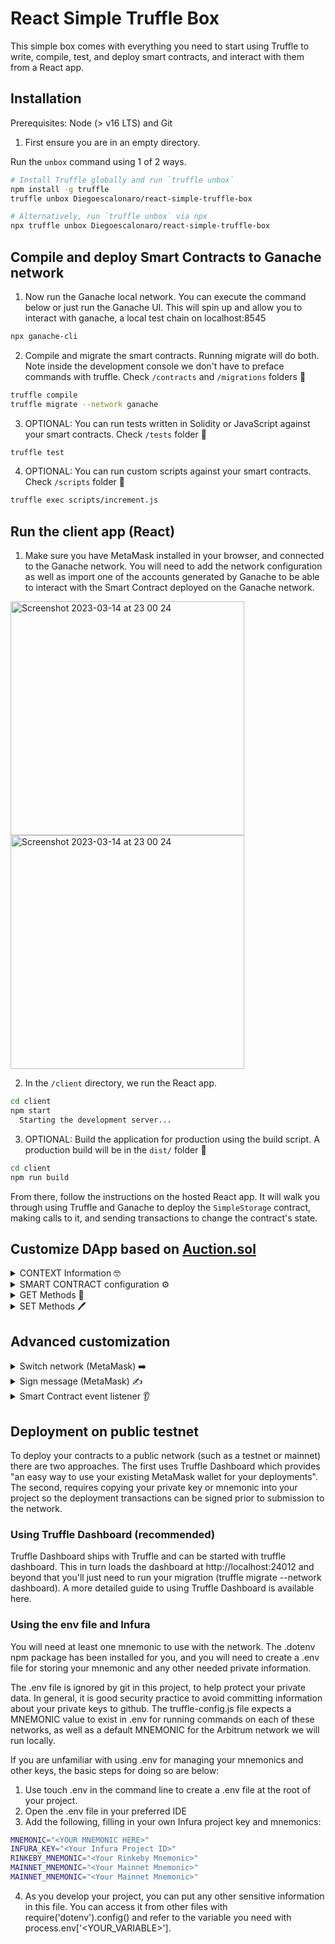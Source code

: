 # React Simple Truffle Box

This simple box comes with everything you need to start using Truffle to write, compile, test, and deploy smart contracts, and interact with them from a React app.

## Installation

Prerequisites: Node (> v16 LTS) and Git

1. First ensure you are in an empty directory.

Run the `unbox` command using 1 of 2 ways.

```sh
# Install Truffle globally and run `truffle unbox`
npm install -g truffle
truffle unbox Diegoescalonaro/react-simple-truffle-box
```

```sh
# Alternatively, run `truffle unbox` via npx
npx truffle unbox Diegoescalonaro/react-simple-truffle-box
```

## Compile and deploy Smart Contracts to Ganache network

1. Now run the Ganache local network. You can execute the command below or just run the Ganache UI. This will spin up and allow you to interact with ganache, a local test chain on localhost:8545

```sh
npx ganache-cli
```

2. Compile and migrate the smart contracts. Running migrate will do both. Note inside the development console we don't have to preface commands with truffle. Check `/contracts` and `/migrations` folders 🔎

```sh
truffle compile
truffle migrate --network ganache
```

3. OPTIONAL: You can run tests written in Solidity or JavaScript against your smart contracts. Check `/tests` folder  🔎

```sh
truffle test
```

4. OPTIONAL: You can run custom scripts against your smart contracts. Check `/scripts` folder 🔎
```sh
truffle exec scripts/increment.js
```

## Run the client app (React)

1. Make sure you have MetaMask installed in your browser, and connected to the Ganache network. You will need to add the network configuration as well as import one of the accounts generated by Ganache to be able to interact with the Smart Contract deployed on the Ganache network.


<img width="374" alt="Screenshot 2023-03-14 at 23 00 24" src="https://user-images.githubusercontent.com/26909731/225150831-d00a9fe5-e8ea-48bf-91a7-5705707fe86d.png">

<img width="374" alt="Screenshot 2023-03-14 at 23 00 24" src="https://user-images.githubusercontent.com/26909731/225151437-a61de8f3-f6ce-4e4a-9e41-cd8ee6c98fb5.png">


2. In the `/client` directory, we run the React app. 

```sh
cd client
npm start
  Starting the development server...
```

3. OPTIONAL: Build the application for production using the build script. A production build will be in the `dist/` folder  🔎
```sh
cd client
npm run build
```

From there, follow the instructions on the hosted React app. It will walk you through using Truffle and Ganache to deploy the `SimpleStorage` contract, making calls to it, and sending transactions to change the contract's state.


## Customize DApp based on [Auction.sol](https://github.com/Diegoescalonaro/auction-smartcontract)

<details>
<summary>CONTEXT Information 🤓</summary>

```js
// Use web3 to get the user's accounts.
const accounts = await web3.eth.getAccounts();

// Get the network ID
const networkId = await web3.eth.net.getId();

// Set data as a component state
this.setState({accounts, networkId})
```

```js
{/* ---- Context Information: Account & Network ---- */}
<div className="Auction-header">
    <div className="Header-context-information">
      <p> Network connected: {this.state.networkId}</p>
      <p> Your address: {this.state.accounts[0]}</p>
    </div>
</div>
```

```js
// --------- METAMASK EVENTS ---------
  handleMetamaskEvent = async () => {
    window.ethereum.on('accountsChanged', function (accounts) {
      // Time to reload your interface with accounts[0]!
      alert("Incoming event from Metamask: Account changed 🦊")
      window.location.reload()
    })

    window.ethereum.on('networkChanged', function (networkId) {
      // Time to reload your interface with the new networkId
      alert("Incoming event from Metamask: Network changed 🦊")
      window.location.reload()
    })
  }
```

```js
// --------- TO LISTEN TO EVENTS AFTER EVERY COMPONENT MOUNT ---------
this.handleMetamaskEvent()
```
</details>


<details>
<summary>SMART CONTRACT configuration ⚙️ </summary>

```js
const CONTRACT_ADDRESS = require("../contracts/Auction.json").networks[1337].address
const CONTRACT_ABI = require("../contracts/Auction.json").abi;
  
const contract = new web3.eth.Contract(CONTRACT_ABI, CONTRACT_ADDRESS);
```
</details>

<details>
<summary>GET Methods 📖 </summary>

```js
// ------------ GET AUCTION INFORMATION FUNCTION ------------
getAuctionInformation = async () => {
  const { accounts, contract } = this.state;

  // Get the auction information
  const response = await contract.methods.getAuctionInfo().call({ from: accounts[0] });
  this.setState({ auctionInfo: response })

  // Get the highest price and bidder, and the status of the auction
  const imageURI = await contract.methods.getImageURI().call();
  const highestPrice = await contract.methods.getHighestPrice().call();
  const highestBidder = await contract.methods.getHighestBidder().call();
  const basePrice = await contract.methods.getBasePrice().call();
  const originalOwner = await contract.methods.originalOwner().call();
  const newOwner = await contract.methods.newOwner().call();
  const isActive = await contract.methods.isActive().call();
  this.setState({ imageURI, highestPrice, highestBidder, basePrice, originalOwner, newOwner, isActive })
}
```

```js
{/* ---- Auction information ---- */}
<div className="Auction-component-1">
  <div className="Auction-component-body">
    <h2 id="inline">Auction information</h2>
    <button id="button-call" onClick={this.getAuctionInformation}> GET INFORMATION</button>
    {
      this.state.auctionInfo &&
      <>
        <div className="Auction-information">
          {/* Auction Image */}
          <div className="Auction-information-img">
            {this.state.imageURI && <img src={this.state.imageURI}></img>}
            {this.state.imageURI && <p><u>Descargar imágen</u> &nbsp;&nbsp; <u>Solicitar más imágenes</u></p>}
          </div>
          {/* Auction information */}
          <div className="Auction-information-text">

            {/* Auction Description */}
            <p>{this.state.auctionInfo[0]}</p>

            {/* Basic Information */}
            <p><b>Status: </b>{this.state.isActive ? "The auction is still active!! 🤩 🤩" : "The auction is not longer active 😭 😭"}</p>
            <p><b>Created at:</b> {this.state.auctionInfo[1]}</p>
            <p><b>Duration:</b> {this.state.auctionInfo[2]} seconds</p>

            {/* More information */}
            {this.state.highestBidder && <p><b>Highest Bidder:</b> {this.state.highestBidder}</p>}
            {this.state.highestPrice && <p><b>Highest Price:</b> {this.state.web3Provider.utils.fromWei(this.state.highestPrice, 'ether')} ether</p>}
            {this.state.basePrice && <p><b>Base price:</b> {this.state.basePrice}</p>}
            {this.state.originalOwner && <p><b>Original Owner:</b> {this.state.originalOwner}</p>}
            {this.state.newOwner && <p><b>New Owner:</b> {this.state.newOwner}</p>}
          </div>
        </div>
      </>
    }
  </div>
</div>
```
</details>

<details>
<summary>SET Methods 🖊️ </summary>

```js
// ------------ BID FUNCTION ------------
bid = async () => {
  const { accounts, contract } = this.state;

  // Bid at an auction for X value
  await contract.methods.bid().send({ from: accounts[0], value: this.state.value });

  // Get the new values: highest price and bidder, and the status of the auction
  const highestPrice = await contract.methods.getHighestPrice().call();
  const highestBidder = await contract.methods.getHighestBidder().call();
  const isActive = await contract.methods.isActive().call();

  // Update state with the result.
  this.setState({ isActive: isActive, highestPrice, highestBidder });
};

// ------------ STOP AUCTION FUNCTION ------------
stopAuction = async () => {
  const { accounts, contract } = this.state;

  // Stop the auction
  await contract.methods.stopAuction().send({ from: accounts[0] });

  // Get the new values: isActive and newOwner
  const isActive = await contract.methods.isActive().call();
  const newOwner = await contract.methods.newOwner().call();

  // Update state with the result.
  this.setState({ isActive, newOwner });
}
```

```js
{/* ---- Auction actions ---- */}
<div className="Auction-component-2">
  <div className="Auction-component-body">
    <div className="Auction-actions">
      <h2>Auction actions</h2>

      {/* Input & Button to bid */}
      <input placeholder="Insert value in wei" onChange={(e) => this.setState({ value: e.target.value })}></input>
      <button id="button-send" onClick={this.bid}>BID</button>

      {/* Button to stop auction */}
      <button id="button-send" onClick={this.stopAuction}>STOP AUCTION</button>

      {/* Helper to convert wei to ether */}
      {this.state.value && <p>You're gonna bid: {this.state.web3Provider.utils.fromWei(this.state.value, 'ether')} ether</p>}
    </div>
  </div>
</div>
```
</details>

## Advanced customization

<details>
<summary>Switch network (MetaMask) ➡️ </summary>

```js
// ------------ METAMASK SWITCH NETWORK ------------
switchNetwork = async () => {
  try {
    await window.ethereum.request({
      method: 'wallet_switchEthereumChain',
      params: [
        {
          chainId: this.state.web3Provider.utils.toHex(5)
        }
      ]
    });
  } catch (switchError) {
    if (switchError.code === 4902) {
      try {
        await window.ethereum.request({
          method: 'wallet_addEthereumChain',
          params: [
            {
              chainId: this.state.web3Provider.utils.toHex(5),
              chainName: 'Goerli',
              rpcUrls: ['https://goerli.infura.io/v3/'],
            },
          ],
        });
      } catch (addError) {
        console.log(addError)
      }
    }
  }
}
```

```js
{this.state.networkId !== 5 && <p id="inline">This DAPP is currently working on GOERLI, please press the button</p>}
{this.state.networkId !== 5 && <button onClick={this.switchNetwork}>Switch to GOERLI</button>}
```  
  
OPTIONAL: Test to swtich to another testnet like Mumbai (Polygon testnet)

```js
{
	chainId: this.state.web3Provider.utils.toHex(80001),
	chainName: 'Mumbai Testnet',
	rpcUrls: ['https://endpoints.omniatech.io/v1/matic/mumbai/public'],
	nativeCurrency: {
	  name: 'MATIC',
	  symbol: 'MATIC',// 2-6 characters long
	  decimals: 18,
	},
},
```

</details>

<details>
<summary>Sign message (MetaMask) ✍️ </summary>

```js
// ------------ SIGN WITH METAMASK ------------
signMessage = async () => {
  const { accounts, web3Provider } = this.state;
  var signature = await web3Provider.eth.personal.sign("Esto es un mensaje que quiero firmar", accounts[0])
  this.setState({ signature: signature, signer: accounts[0] });
}
```

```js
{/* Button to sign a message (i.e. sign the bid) */}
<button onClick={this.signMessage}>SIGN MESSAGE</button>
<div style={{ overflowWrap: "anywhere" }}>
  {this.state.signature && <p>Signed message: {this.state.signature}</p>}
  {this.state.signer && <p>Signer address: {this.state.signer}</p>}
</div>
```

</details>

<details>
<summary>Smart Contract event listener 👂 </summary>

```js
// --------- SMART CONTRACT EVENTS ---------
  handleContractEvent = async () => {
    if (!this.state.contract) return
    this.state.contract.events.allEvents()
      .on("connected", function (subscriptionId) {
        console.log("New subscription with ID: " + subscriptionId)
      })
      .on('data', function (event) {
        console.log("New event: %o", event)
        if (event.event == "Result") {
          alert("The auction has finished  💰 💸")
        }
        if (event.event == "Status") {
          alert("New Highest BID 🤑 💰 💸")
        }
      })
  }
```

```js
// --------- TO LISTEN TO EVENTS AFTER EVERY COMPONENT UPDATE ---------
this.handleContractEvent()
```

</details>

## Deployment on public testnet

To deploy your contracts to a public network (such as a testnet or mainnet) there are two approaches. The first uses Truffle Dashboard which provides "an easy way to use your existing MetaMask wallet for your deployments". The second, requires copying your private key or mnemonic into your project so the deployment transactions can be signed prior to submission to the network.

### Using Truffle Dashboard (recommended)

Truffle Dashboard ships with Truffle and can be started with truffle dashboard. This in turn loads the dashboard at http://localhost:24012 and beyond that you'll just need to run your migration (truffle migrate --network dashboard). A more detailed guide to using Truffle Dashboard is available here.

### Using the env file and Infura

You will need at least one mnemonic to use with the network. The .dotenv npm package has been installed for you, and you will need to create a .env file for storing your mnemonic and any other needed private information.

The .env file is ignored by git in this project, to help protect your private data. In general, it is good security practice to avoid committing information about your private keys to github. The truffle-config.js file expects a MNEMONIC value to exist in .env for running commands on each of these networks, as well as a default MNEMONIC for the Arbitrum network we will run locally.

If you are unfamiliar with using .env for managing your mnemonics and other keys, the basic steps for doing so are below:

1. Use touch .env in the command line to create a .env file at the root of your project.
2. Open the .env file in your preferred IDE 
3. Add the following, filling in your own Infura project key and mnemonics:

```sh
MNEMONIC="<YOUR MNEMONIC HERE>"
INFURA_KEY="<Your Infura Project ID>"
RINKEBY_MNEMONIC="<Your Rinkeby Mnemonic>"
MAINNET_MNEMONIC="<Your Mainnet Mnemonic>"
MAINNET_MNEMONIC="<Your Mainnet Mnemonic>"
```
  
4. As you develop your project, you can put any other sensitive information in this file. You can access it from other files with require('dotenv').config() and refer to the variable you need with process.env['<YOUR_VARIABLE>'].
